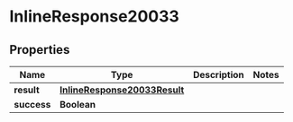 # InlineResponse20033

## Properties
Name | Type | Description | Notes
------------ | ------------- | ------------- | -------------
**result** | [**InlineResponse20033Result**](InlineResponse20033Result.md) |  | 
**success** | **Boolean** |  | 
